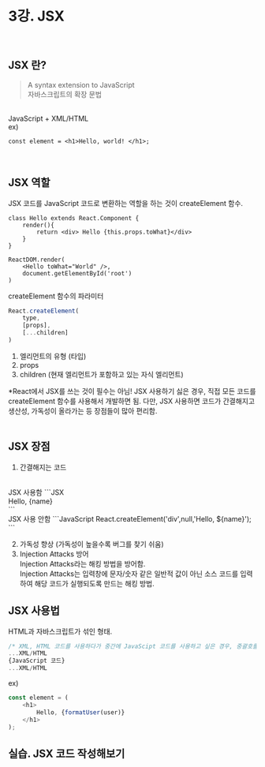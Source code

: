 # 3강. JSX
<br>

## JSX 란?
> A syntax extension to JavaScript 
<br> 자바스크립트의 확장 문법
<br> 
JavaScript + XML/HTML
<br> 
ex)

```JSX
const element = <h1>Hello, world! </h1>;
```

<br> 

## JSX 역할
JSX 코드를 JavaScript 코드로 변환하는 역할을 하는 것이 createElement 함수.

```JSX
class Hello extends React.Component {
    render(){
        return <div> Hello {this.props.toWhat}</div>
    }
}

ReactDOM.render(
    <Hello toWhat="World" />,
    document.getElementById('root')
)
```

createElement 함수의 파라미터
```JavaScript
React.createElement(
    type,
    [props],
    [...children]
)
```
1. 엘리먼트의 유형 (타입)
2. props 
3. children (현재 엘리먼트가 포함하고 있는 자식 엘리먼트)

*React에서 JSX를 쓰는 것이 필수는 아님! JSX 사용하기 싫은 경우, 직접 모든 코드를 createElement 함수를 사용해서 개발하면 됨. 다만, JSX 사용하면 코드가 간결해지고 생산성, 가독성이 올라가는 등 장점들이 많아 편리함. 
<br><br>

## JSX 장점
1. 간결해지는 코드
<br>
JSX 사용함
```JSX
<div>Hello, {name}</div>
```
<br>
JSX 사용 안함
```JavaScript
React.createElement('div',null,'Hello, ${name}');
```
<br>

2. 가독성 향상 (가독성이 높을수록 버그를 찾기 쉬움)<br>
3. Injection Attacks 방어<br>
Injection Attacks라는 해킹 방법을 방어함. <br>
Injection Attacks는 입력창에 문자/숫자 같은 일반적 값이 아닌 소스 코드를 입력하여 해당 코드가 실행되도록 만드는 해킹 방법.<br>

## JSX 사용법
HTML과 자바스크립트가 섞인 형태.
```JavaScript
/* XML, HTML 코드를 사용하다가 중간에 JavaScipt 코드를 사용하고 싶은 경우, 중괄호를 써서 묶어주면 됨. */
...XML/HTML
{JavaScript 코드}
...XML/HTML
```

ex)
```JavaScript
const element = (
    <h1>
        Hello, {formatUser(user)}
    </h1>
);
```

## 실습. JSX 코드 작성해보기
